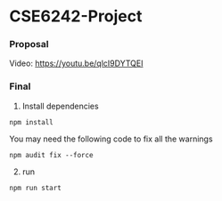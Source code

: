 # CSE6242-Project

### Proposal
Video: https://youtu.be/qlcI9DYTQEI 

### Final
1. Install dependencies
```shell
npm install
```
You may need the following code to fix all the warnings
```shell
npm audit fix --force
```

2. run 
```shell
npm run start
```

